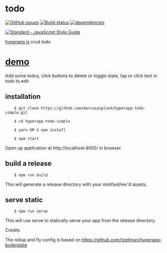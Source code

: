 # todo

[![GitHub issues](https://img.shields.io/github/issues/marcusasplund/hyperapp-todo-simple.svg)](https://github.com/marcusasplund/hyperapp-todo-simple/issues)
[![Build status](https://travis-ci.org/marcusasplund/hyperapp-todo-simple.svg?branch=master)](https://travis-ci.org/marcusasplund/hyperapp-todo-simple)
[![dependencies](https://david-dm.org/marcusasplund/hyperapp-todo-simple.svg)](https://david-dm.org/marcusasplund/hyperapp-todo-simple)

[![Standard - JavaScript Style Guide](https://cdn.rawgit.com/feross/standard/master/badge.svg)](https://github.com/feross/standard)

[hyperapp.js](https://github.com/hyperapp/hyperapp) crud todo

# [demo](https://pap.as/hyperapp/todo/)

Add some todos, click buttons to delete or toggle state, tap or click text in todo to edit

## installation

````
    $ git clone https://github.com/marcusasplund/hyperapp-todo-simple.git
 
    $ cd hyperapp-todo-simple
 
    $ yarn OR $ npm install

    $ npm start
````

Open up application at http://localhost:4000/ in browser

## build a release

````
    $ npm run build

````
This will generate a release directory with your minified/rev'd assets.


## serve static

````
    $ npm run serve

````

This will use serve to statically serve your app from the release directory.

Credits

The rollup and fly config is based on https://github.com/tzellman/hyperapp-boilerplate
